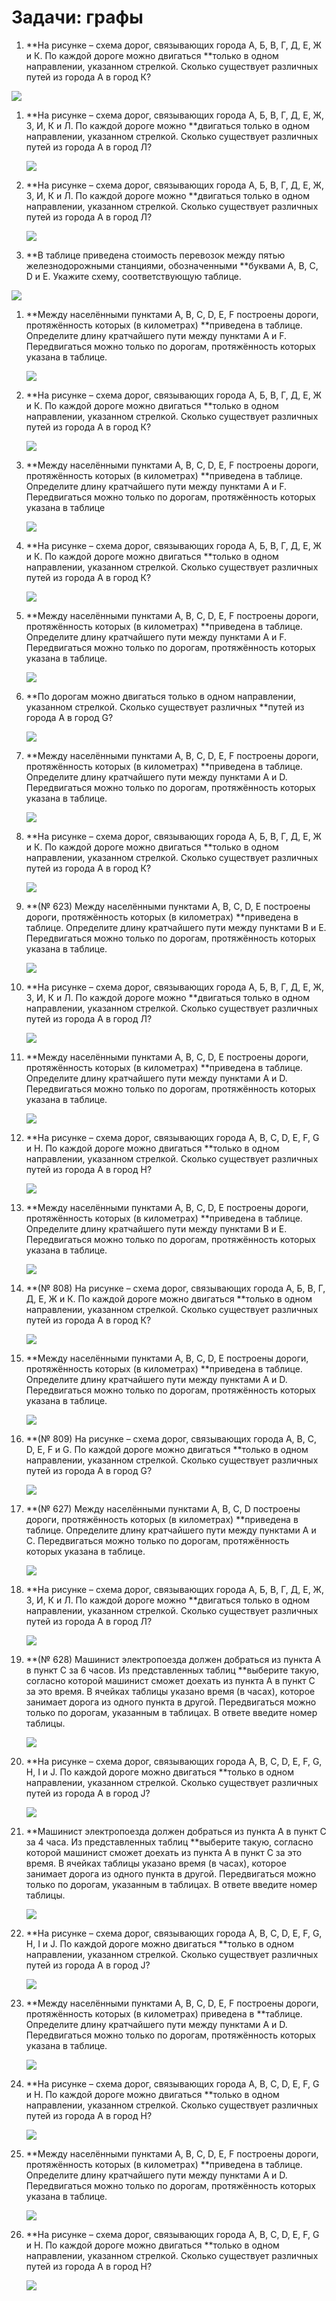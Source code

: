 # Задачи: графы

1. **На рисунке – схема дорог, связывающих города А, Б, В, Г, Д, Е, Ж и К. По каждой дороге можно двигаться **только в одном направлении, указанном стрелкой. Сколько существует различных путей из города А в город К?

![](http://kpolyakov.spb.ru/cms/images/800.gif)

1. **На рисунке – схема дорог, связывающих города А, Б, В, Г, Д, Е, Ж, З, И, К и Л. По каждой дороге можно **двигаться только в одном направлении, указанном стрелкой. Сколько существует различных путей из города А в город Л?

   ![](http://kpolyakov.spb.ru/cms/images/801.gif)

2. **На рисунке – схема дорог, связывающих города А, Б, В, Г, Д, Е, Ж, З, И, К и Л. По каждой дороге можно **двигаться только в одном направлении, указанном стрелкой. Сколько существует различных путей из города А в город Л?

   ![](http://kpolyakov.spb.ru/cms/images/802.gif)

3. **В таблице приведена стоимость перевозок между пятью железнодорожными станциями, обозначенными **буквами A, B, C, D и E. Укажите схему, соответствующую таблице.

![](http://kpolyakov.spb.ru/cms/images/619.gif)

1. **Между населёнными пунктами A, B, C, D, E, F построены дороги, протяжённость которых \(в километрах\) **приведена в таблице. Определите длину кратчайшего пути между пунктами A и F. Передвигаться можно только по дорогам, протяжённость которых указана в таблице.

   ![](http://kpolyakov.spb.ru/cms/images/620.gif)

2. **На рисунке – схема дорог, связывающих города А, Б, В, Г, Д, Е, Ж и К. По каждой дороге можно двигаться **только в одном направлении, указанном стрелкой. Сколько существует различных путей из города А в город К?

   ![](http://kpolyakov.spb.ru/cms/images/803.gif)

3. **Между населёнными пунктами A, B, C, D, E, F построены дороги, протяжённость которых \(в километрах\) **приведена в таблице. Определите длину кратчайшего пути между пунктами A и F. Передвигаться можно только по дорогам, протяжённость которых указана в таблице

   ![](http://kpolyakov.spb.ru/cms/images/620.gif)

4. **На рисунке – схема дорог, связывающих города А, Б, В, Г, Д, Е, Ж и К. По каждой дороге можно двигаться **только в одном направлении, указанном стрелкой. Сколько существует различных путей из города А в город К?

   ![](http://kpolyakov.spb.ru/cms/images/803.gif)

5. **Между населёнными пунктами A, B, C, D, E, F построены дороги, протяжённость которых \(в километрах\) **приведена в таблице. Определите длину кратчайшего пути между пунктами A и F. Передвигаться можно только по дорогам, протяжённость которых указана в таблице.

   ![](http://kpolyakov.spb.ru/cms/images/621.gif)

6. **По дорогам можно двигаться только в одном направлении, указанном стрелкой. Сколько существует различных **путей из города A в город G?

   ![](http://kpolyakov.spb.ru/cms/images/804.gif)

7. **Между населёнными пунктами A, B, C, D, E, F построены дороги, протяжённость которых \(в километрах\) **приведена в таблице. Определите длину кратчайшего пути между пунктами A и D. Передвигаться можно только по дорогам, протяжённость которых указана в таблице.

   ![](http://kpolyakov.spb.ru/cms/images/622.gif)

8. **На рисунке – схема дорог, связывающих города А, Б, В, Г, Д, Е, Ж и К. По каждой дороге можно двигаться **только в одном направлении, указанном стрелкой. Сколько существует различных путей из города А в город К?

   ![](http://kpolyakov.spb.ru/cms/images/805.gif)

9. **\(№ 623\) Между населёнными пунктами A, B, C, D, E построены дороги, протяжённость которых \(в километрах\) **приведена в таблице. Определите длину кратчайшего пути между пунктами B и E. Передвигаться можно только по дорогам, протяжённость которых указана в таблице.

   ![](http://kpolyakov.spb.ru/cms/images/623.gif)

10. **На рисунке – схема дорог, связывающих города А, Б, В, Г, Д, Е, Ж, З, И, К и Л. По каждой дороге можно **двигаться только в одном направлении, указанном стрелкой. Сколько существует различных путей из города А в город Л?

    ![](http://kpolyakov.spb.ru/cms/images/806.gif)

11. **Между населёнными пунктами A, B, C, D, E построены дороги, протяжённость которых \(в километрах\) **приведена в таблице. Определите длину кратчайшего пути между пунктами A и D. Передвигаться можно только по дорогам, протяжённость которых указана в таблице.

    ![](http://kpolyakov.spb.ru/cms/images/624.gif)

12. **На рисунке – схема дорог, связывающих города A, B, C, D, E, F, G и H. По каждой дороге можно двигаться **только в одном направлении, указанном стрелкой. Сколько существует различных путей из города A в город H?

    ![](http://kpolyakov.spb.ru/cms/images/807.gif)

13. **Между населёнными пунктами A, B, C, D, E построены дороги, протяжённость которых \(в километрах\) **приведена в таблице. Определите длину кратчайшего пути между пунктами B и E. Передвигаться можно только по дорогам, протяжённость которых указана в таблице.

    ![](http://kpolyakov.spb.ru/cms/images/625.gif)

14. **\(№ 808\) На рисунке – схема дорог, связывающих города А, Б, В, Г, Д, Е, Ж и К. По каждой дороге можно двигаться **только в одном направлении, указанном стрелкой. Сколько существует различных путей из города А в город К?

    ![](http://kpolyakov.spb.ru/cms/images/808.gif)

15. **Между населёнными пунктами A, B, C, D, E построены дороги, протяжённость которых \(в километрах\) **приведена в таблице. Определите длину кратчайшего пути между пунктами A и D. Передвигаться можно только по дорогам, протяжённость которых указана в таблице.

    ![](http://kpolyakov.spb.ru/cms/images/626.gif)

16. **\(№ 809\) На рисунке – схема дорог, связывающих города A, B, C, D, E, F и G. По каждой дороге можно двигаться **только в одном направлении, указанном стрелкой. Сколько существует различных путей из города A в город G?

    ![](http://kpolyakov.spb.ru/cms/images/809.gif)

17. **\(№ 627\) Между населёнными пунктами A, B, C, D построены дороги, протяжённость которых \(в километрах\) **приведена в таблице. Определите длину кратчайшего пути между пунктами A и C. Передвигаться можно только по дорогам, протяжённость которых указана в таблице.

    ![](http://kpolyakov.spb.ru/cms/images/627.gif)

18. **На рисунке – схема дорог, связывающих города А, Б, В, Г, Д, Е, Ж, З, И, К и Л. По каждой дороге можно **двигаться только в одном направлении, указанном стрелкой. Сколько существует различных путей из города А в город Л?

    ![](http://kpolyakov.spb.ru/cms/images/810.gif)

19. **\(№ 628\) Машинист электропоезда должен добраться из пункта А в пункт C за 6 часов. Из представленных таблиц **выберите такую, согласно которой машинист сможет доехать из пункта А в пункт C за это время. В ячейках таблицы указано время \(в часах\), которое занимает дорога из одного пункта в другой. Передвигаться можно только по дорогам, указанным в таблицах. В ответе введите номер таблицы.

    ![](http://kpolyakov.spb.ru/cms/images/628.gif)

20. **На рисунке – схема дорог, связывающих города A, B, C, D, E, F, G, H, I и J. По каждой дороге можно двигаться **только в одном направлении, указанном стрелкой. Сколько существует различных путей из города A в город J?

    ![](http://kpolyakov.spb.ru/cms/images/811.gif)

21. **Машинист электропоезда должен добраться из пункта А в пункт C за 4 часа. Из представленных таблиц **выберите такую, согласно которой машинист сможет доехать из пункта А в пункт C за это время. В ячейках таблицы указано время \(в часах\), которое занимает дорога из одного пункта в другой. Передвигаться можно только по дорогам, указанным в таблицах. В ответе введите номер таблицы.

    ![](http://kpolyakov.spb.ru/cms/images/629.gif)

22. **На рисунке – схема дорог, связывающих города A, B, C, D, E, F, G, H, I и J. По каждой дороге можно двигаться **только в одном направлении, указанном стрелкой. Сколько существует различных путей из города A в город J?

    ![](http://kpolyakov.spb.ru/cms/images/812.gif)

23. **Между населёнными пунктами A, B, C, D, E, F построены дороги, протяжённость которых \(в километрах\) приведена в **таблице. Определите длину кратчайшего пути между пунктами A и D. Передвигаться можно только по дорогам, протяжённость которых указана в таблице.

    ![](http://kpolyakov.spb.ru/cms/images/630.gif)

24. **На рисунке – схема дорог, связывающих города A, B, C, D, E, F, G и H. По каждой дороге можно двигаться **только в одном направлении, указанном стрелкой. Сколько существует различных путей из города A в город H?

    ![](http://kpolyakov.spb.ru/cms/images/813.gif)

25. **Между населёнными пунктами A, B, C, D, E, F построены дороги, протяжённость которых \(в километрах\) **приведена в таблице. Определите длину кратчайшего пути между пунктами A и D. Передвигаться можно только по дорогам, протяжённость которых указана в таблице.

    ![](http://kpolyakov.spb.ru/cms/images/631.gif)

26. **На рисунке – схема дорог, связывающих города A, B, C, D, E, F, G и H. По каждой дороге можно двигаться **только в одном направлении, указанном стрелкой. Сколько существует различных путей из города A в город H?

    ![](http://kpolyakov.spb.ru/cms/images/814.gif)



